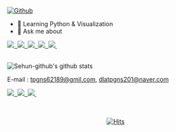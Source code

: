 <a href='https://github.com/Sehun-github?tab=repositories'>
  
![Github](https://capsule-render.vercel.app/api?type=slice&color=FFCC99&height=300&section=header&text=Welcom&fontSize=80&rotate=20&fontAlign=70&fontAlignY=23&animation=fadeIn&desc=Sehun's%20Github&descSize=25&descAlign=83&descAlignY=40)
  
</a>

- 🌱 Learning Python & Visualization
- 💬 Ask me about

<a href='https://www.python.org/'>
 <img src="https://img.shields.io/badge/Python-3776AB?style=flat-square&logo=Python&logoColor=white"/>&nbsp;
</a>
<a href='https://jupyter.org/'>
<img src="https://img.shields.io/badge/Jupyter-F37626?style=flat-square&logo=Jupyter&logoColor=white"/>&nbsp;
</a>
<a href='https://github.com/'>
<img src="https://img.shields.io/badge/GitHub-181717?style=flat-square&logo=GitHub&logoColor=white"/>&nbsp;
</a>
<a href='https://www.tableau.com/'>
<img src="https://img.shields.io/badge/Tableau-E97627?style=flat-square&logo=Tableau&logoColor=white"/>&nbsp;
</a>
<a href='https://www.mysql.com/'>
<img src="https://img.shields.io/badge/MySQL-4479A1?style=flat-square&logo=MySQL&logoColor=white"/>&nbsp;<br>
</a><br>

![Sehun-github's github stats](https://github-readme-stats.vercel.app/api?username=Sehun-github&show_icons=true)

E-mail : tpgns62189@gmil.com, dlatpgns201@naver.com <br>

<a href='https://slack.com/intl/ko-kr/'>
<img src="https://img.shields.io/badge/Slack-4A154B?style=flat-square&logo=Slack&logoColor=white"/>&nbsp;
</a>
<a href='https://mail.google.com/'>
<img src="https://img.shields.io/badge/Google-4285F4?style=flat-square&logo=Google&logoColor=white"/>&nbsp;
</a>
<a href='https://mail.naver.com/'>
<img src="https://img.shields.io/badge/Naver-03C75A?style=flat-square&logo=Naver&logoColor=white"/>&nbsp;
</a>
<br><br><br>

<div align=center>
  
[![Hits](https://hits.seeyoufarm.com/api/count/incr/badge.svg?url=https://github.com/Sehun-github)](https://hits.seeyoufarm.com)
  
</div>
  
  
<!--
**Sehun-github/Sehun-github** is a ✨ _special_ ✨ repository because its `README.md` (this file) appears on your GitHub profile.

Here are some ideas to get you started:

- 🔭 I’m currently working on ...
- 🌱 I’m currently learning ...
- 👯 I’m looking to collaborate on ...
- 🤔 I’m looking for help with ...
- 💬 Ask me about ...
- 📫 How to reach me: ...
- 😄 Pronouns: ...
- ⚡ Fun fact: ...
-->
